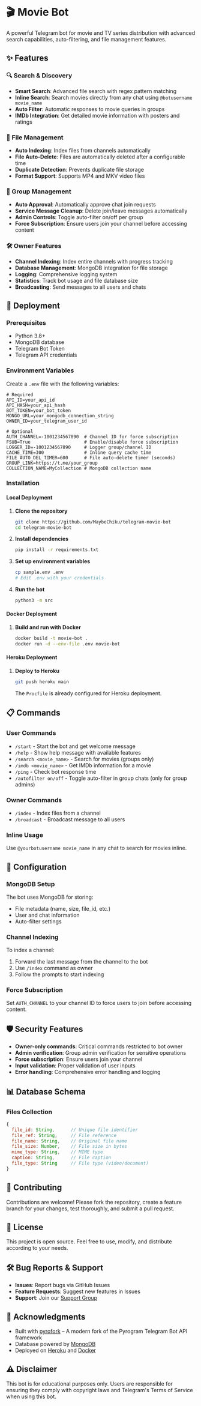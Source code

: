 # 🎬 Movie Bot

A powerful Telegram bot for movie and TV series distribution with advanced search capabilities, auto-filtering, and file management features.

## ✨ Features

### 🔍 Search & Discovery
- **Smart Search**: Advanced file search with regex pattern matching
- **Inline Search**: Search movies directly from any chat using `@botusername movie_name`
- **Auto Filter**: Automatic responses to movie queries in groups
- **IMDb Integration**: Get detailed movie information with posters and ratings

### 📁 File Management
- **Auto Indexing**: Index files from channels automatically
- **File Auto-Delete**: Files are automatically deleted after a configurable time
- **Duplicate Detection**: Prevents duplicate file storage
- **Format Support**: Supports MP4 and MKV video files

### 👥 Group Management
- **Auto Approval**: Automatically approve chat join requests
- **Service Message Cleanup**: Delete join/leave messages automatically
- **Admin Controls**: Toggle auto-filter on/off per group
- **Force Subscription**: Ensure users join your channel before accessing content

### 🛠️ Owner Features
- **Channel Indexing**: Index entire channels with progress tracking
- **Database Management**: MongoDB integration for file storage
- **Logging**: Comprehensive logging system
- **Statistics**: Track bot usage and file database size
- **Broadcasting**: Send messages to all users and chats

## 🚀 Deployment

### Prerequisites
- Python 3.8+
- MongoDB database
- Telegram Bot Token
- Telegram API credentials

### Environment Variables

Create a `.env` file with the following variables:

```env
# Required
API_ID=your_api_id
API_HASH=your_api_hash
BOT_TOKEN=your_bot_token
MONGO_URL=your_mongodb_connection_string
OWNER_ID=your_telegram_user_id

# Optional
AUTH_CHANNEL=-1001234567890  # Channel ID for force subscription
FSUB=True                    # Enable/disable force subscription
LOGGER_ID=-1001234567890     # Logger group/channel ID
CACHE_TIME=300               # Inline query cache time
FILE_AUTO_DEL_TIMER=600      # File auto-delete timer (seconds)
GROUP_LINK=https://t.me/your_group
COLLECTION_NAME=MyCollection # MongoDB collection name
```

### Installation

#### Local Deployment

1. **Clone the repository**
   ```bash
   git clone https://github.com/MaybeChiku/telegram-movie-bot
   cd telegram-movie-bot
   ```

2. **Install dependencies**
   ```bash
   pip install -r requirements.txt
   ```

3. **Set up environment variables**
   ```bash
   cp sample.env .env
   # Edit .env with your credentials
   ```

4. **Run the bot**
   ```bash
   python3 -m src
   ```

#### Docker Deployment

1. **Build and run with Docker**
   ```bash
   docker build -t movie-bot .
   docker run -d --env-file .env movie-bot
   ```

#### Heroku Deployment

1. **Deploy to Heroku**
   ```bash
   git push heroku main
   ```

   The `Procfile` is already configured for Heroku deployment.

## 📋 Commands

### User Commands
- `/start` - Start the bot and get welcome message  
- `/help` - Show help message with available features
- `/search <movie_name>` - Search for movies (groups only)
- `/imdb <movie_name>` - Get IMDb information for a movie
- `/ping` - Check bot response time
- `/autofilter on/off` - Toggle auto-filter in group chats (only for group admins)

### Owner Commands
- `/index` - Index files from a channel
- `/broadcast` - Broadcast message to all users


### Inline Usage
Use `@yourbotusername movie_name` in any chat to search for movies inline.


## 🔧 Configuration

### MongoDB Setup
The bot uses MongoDB for storing:
- File metadata (name, size, file_id, etc.)
- User and chat information
- Auto-filter settings

### Channel Indexing
To index a channel:
1. Forward the last message from the channel to the bot
2. Use `/index` command as owner
3. Follow the prompts to start indexing

### Force Subscription
Set `AUTH_CHANNEL` to your channel ID to force users to join before accessing content.

## 🛡️ Security Features

- **Owner-only commands**: Critical commands restricted to bot owner
- **Admin verification**: Group admin verification for sensitive operations  
- **Force subscription**: Ensure users join your channel
- **Input validation**: Proper validation of user inputs
- **Error handling**: Comprehensive error handling and logging

## 📊 Database Schema

### Files Collection
```javascript
{
  file_id: String,      // Unique file identifier
  file_ref: String,     // File reference
  file_name: String,    // Original file name
  file_size: Number,    // File size in bytes
  mime_type: String,    // MIME type
  caption: String,      // File caption
  file_type: String     // File type (video/document)
}
```
## 🤝 Contributing

Contributions are welcome! Please fork the repository, create a feature branch for your changes, test thoroughly, and submit a pull request.

## 📝 License

This project is open source. Feel free to use, modify, and distribute according to your needs.

## 🛠️ Bug Reports & Support

- **Issues**: Report bugs via GitHub Issues
- **Feature Requests**: Suggest new features in Issues
- **Support**: Join our [Support Group](https://t.me/DebugAngels)

## 🎉 Acknowledgments

- Built with [pyrofork](https://github.com/pyrofork/pyrofork) – A modern fork of the Pyrogram Telegram Bot API framework
- Database powered by [MongoDB](https://www.mongodb.com/)
- Deployed on [Heroku](https://www.heroku.com/) and [Docker](https://www.docker.com/)

## ⚠️ Disclaimer

This bot is for educational purposes only. Users are responsible for ensuring they comply with copyright laws and Telegram's Terms of Service when using this bot.
